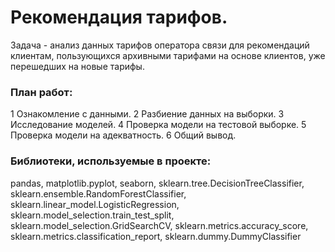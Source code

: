 # Рекомендация тарифов.

Задача - анализ данных тарифов оператора связи для рекомендаций клиентам, пользующихся архивными тарифами на основе клиентов, уже перешедших на новые тарифы.

### План работ:
1 Ознакомление с данными.
2 Разбиение данных на выборки.
3 Исследование моделей.
4 Проверка модели на тестовой выборке.
5 Проверка модели на адекватность.
6 Общий вывод.

### Библиотеки, используемые в проекте:

pandas,
matplotlib.pyplot,
seaborn,
sklearn.tree.DecisionTreeClassifier,
sklearn.ensemble.RandomForestClassifier,
sklearn.linear_model.LogisticRegression,
sklearn.model_selection.train_test_split,
sklearn.model_selection.GridSearchCV,
sklearn.metrics.accuracy_score,
sklearn.metrics.classification_report,
sklearn.dummy.DummyClassifier
